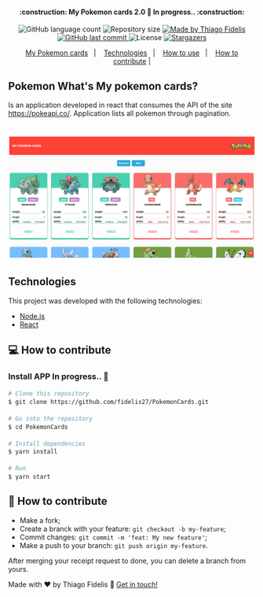 
<h4 align="center">
	:construction: My Pokemon cards 2.0 🚀 In progress.. :construction:
</h4>
<p align="center">
  <img alt="GitHub language count" src="https://img.shields.io/github/languages/count/fidelis27/PokemonCards?color=%2304D361">

  <img alt="Repository size" src="https://img.shields.io/github/repo-size/fidelis27/PokemonCards">

  <a href="https://www.linkedin.com/in/fidelis27/">
    <img alt="Made by Thiago Fidelis" src="https://img.shields.io/badge/made%20by-ThiagoFidelis-%2304D361">
  </a>

  <a href="https://github.com/fidelis27/PokemonCards/commits/master">
    <img alt="GitHub last commit" src="https://img.shields.io/github/last-commit/fidelis27/PokemonCards">
  </a>

  <img alt="License" src="https://img.shields.io/badge/license-MIT-brightgreen">
   <a href="https://github.com/fidelis27/PokemonCards/stargazers">
    <img alt="Stargazers" src="https://img.shields.io/github/stars/fidelis27/PokemonCards?style=social">
  </a>
</p>

<p align="center">
  <a href="#-Pokemon">My Pokemon cards</a>&nbsp;&nbsp;&nbsp;|&nbsp;&nbsp;&nbsp;
  <a href="#-Technologies">Technologies</a>&nbsp;&nbsp;&nbsp;|&nbsp;&nbsp;&nbsp;
  <a href="#-how-to-use">How to use</a>&nbsp;&nbsp;&nbsp;|&nbsp;&nbsp;&nbsp;
  <a href="#-how-to-contribute">How to contribute</a>&nbsp;|

</p>

## Pokemon What's My pokemon cards?

Is an application developed in react that consumes the API of the site https://pokeapi.co/. Application lists all pokemon through pagination.



<h1 align="center">
    <img alt="Example" title="Example" src=".github/Pokemon.png" width="500px" />
</h1>


## Technologies

This project was developed with the following technologies:

- [Node.js][nodejs]
- [React][reactjs]

## 💻 How to contribute
### Install APP In progress.. :construction:
```bash
# Clone this repository
$ git clone https://github.com/fidelis27/PokemonCards.git

# Go into the repository
$ cd PokemonCards

# Install dependencies
$ yarn install

# Run
$ yarn start
```


## 🤔 How to contribute

- Make a fork;
- Create a branck with your feature: `git checkout -b my-feature`;
- Commit changes: `git commit -m 'feat: My new feature'`;
- Make a push to your branch: `git push origin my-feature`.

After merging your receipt request to done, you can delete a branch from yours.



Made with ♥ by Thiago Fidelis :wave: [Get in touch!](https://www.linkedin.com/in/fidelis27/)

[nodejs]: https://nodejs.org/
[reactjs]: https://reactjs.org
[yarn]: https://yarnpkg.com/
[vs]: https://code.visualstudio.com/
[vceditconfig]: https://marketplace.visualstudio.com/items?itemName=EditorConfig.EditorConfig
[vceslint]: https://marketplace.visualstudio.com/items?itemName=dbaeumer.vscode-eslint
[prettier]: https://marketplace.visualstudio.com/items?itemName=esbenp.prettier-vscode
